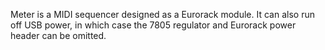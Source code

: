 Meter is a MIDI sequencer designed as a Eurorack module.
It can also run off USB power, in which case the 7805 regulator and Eurorack power header can be omitted.
